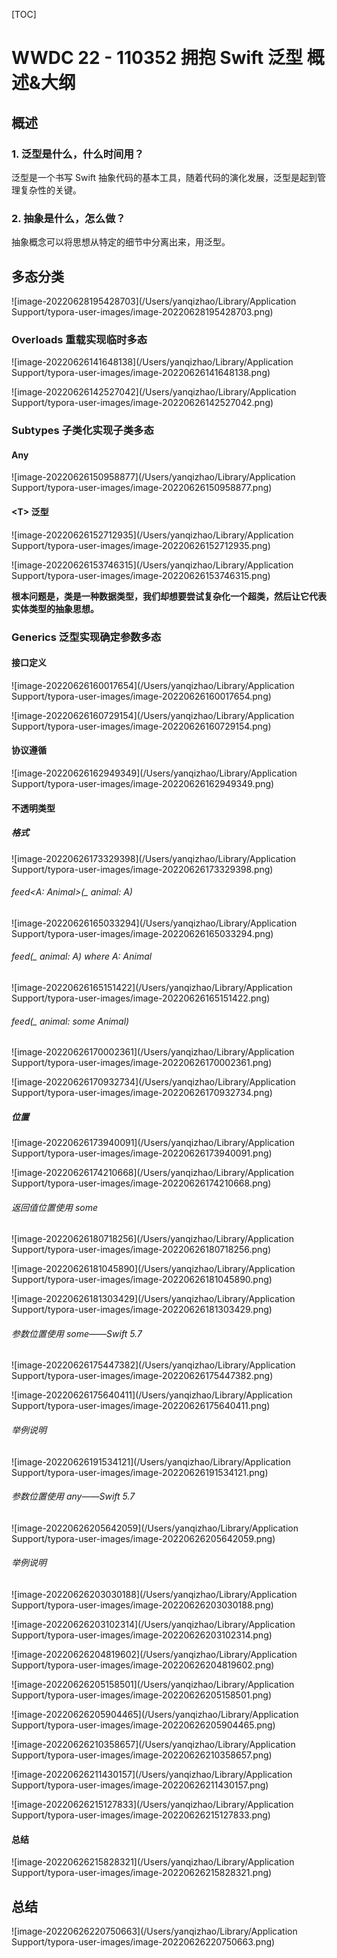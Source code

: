 [TOC]

# WWDC 22 - 110352 拥抱 Swift 泛型 概述&大纲



## 概述

### 1. 泛型是什么，什么时间用？

泛型是一个书写 Swift 抽象代码的基本工具，随着代码的演化发展，泛型是起到管理复杂性的关键。

### 2. 抽象是什么，怎么做？

抽象概念可以将思想从特定的细节中分离出来，用泛型。



## 多态分类

![image-20220628195428703](/Users/yanqizhao/Library/Application Support/typora-user-images/image-20220628195428703.png)



### Overloads 重载实现临时多态

![image-20220626141648138](/Users/yanqizhao/Library/Application Support/typora-user-images/image-20220626141648138.png)

![image-20220626142527042](/Users/yanqizhao/Library/Application Support/typora-user-images/image-20220626142527042.png)



### Subtypes 子类化实现子类多态

#### Any

![image-20220626150958877](/Users/yanqizhao/Library/Application Support/typora-user-images/image-20220626150958877.png)



####  \<T\> 泛型

![image-20220626152712935](/Users/yanqizhao/Library/Application Support/typora-user-images/image-20220626152712935.png)

![image-20220626153746315](/Users/yanqizhao/Library/Application Support/typora-user-images/image-20220626153746315.png)

**根本问题是，类是一种数据类型，我们却想要尝试复杂化一个超类，然后让它代表实体类型的抽象思想。**



### Generics 泛型实现确定参数多态

#### 接口定义

![image-20220626160017654](/Users/yanqizhao/Library/Application Support/typora-user-images/image-20220626160017654.png)

![image-20220626160729154](/Users/yanqizhao/Library/Application Support/typora-user-images/image-20220626160729154.png)



#### 协议遵循

![image-20220626162949349](/Users/yanqizhao/Library/Application Support/typora-user-images/image-20220626162949349.png)



#### 不透明类型

##### 格式

![image-20220626173329398](/Users/yanqizhao/Library/Application Support/typora-user-images/image-20220626173329398.png)

###### feed<A: Animal>(_ animal: A)

![image-20220626165033294](/Users/yanqizhao/Library/Application Support/typora-user-images/image-20220626165033294.png)

###### feed<A>(_ animal: A) where A: Animal

![image-20220626165151422](/Users/yanqizhao/Library/Application Support/typora-user-images/image-20220626165151422.png)

###### feed(_ animal: some Animal)

![image-20220626170002361](/Users/yanqizhao/Library/Application Support/typora-user-images/image-20220626170002361.png)

![image-20220626170932734](/Users/yanqizhao/Library/Application Support/typora-user-images/image-20220626170932734.png)



##### 位置

![image-20220626173940091](/Users/yanqizhao/Library/Application Support/typora-user-images/image-20220626173940091.png)

![image-20220626174210668](/Users/yanqizhao/Library/Application Support/typora-user-images/image-20220626174210668.png)



###### 返回值位置使用 some

![image-20220626180718256](/Users/yanqizhao/Library/Application Support/typora-user-images/image-20220626180718256.png)

![image-20220626181045890](/Users/yanqizhao/Library/Application Support/typora-user-images/image-20220626181045890.png)

![image-20220626181303429](/Users/yanqizhao/Library/Application Support/typora-user-images/image-20220626181303429.png)



###### 参数位置使用 some——Swift 5.7

![image-20220626175447382](/Users/yanqizhao/Library/Application Support/typora-user-images/image-20220626175447382.png)

![image-20220626175640411](/Users/yanqizhao/Library/Application Support/typora-user-images/image-20220626175640411.png)



###### 举例说明

![image-20220626191534121](/Users/yanqizhao/Library/Application Support/typora-user-images/image-20220626191534121.png)



###### 参数位置使用 any——Swift 5.7

![image-20220626205642059](/Users/yanqizhao/Library/Application Support/typora-user-images/image-20220626205642059.png)



###### 举例说明

![image-20220626203030188](/Users/yanqizhao/Library/Application Support/typora-user-images/image-20220626203030188.png)

![image-20220626203102314](/Users/yanqizhao/Library/Application Support/typora-user-images/image-20220626203102314.png)

![image-20220626204819602](/Users/yanqizhao/Library/Application Support/typora-user-images/image-20220626204819602.png)

![image-20220626205158501](/Users/yanqizhao/Library/Application Support/typora-user-images/image-20220626205158501.png)

![image-20220626205904465](/Users/yanqizhao/Library/Application Support/typora-user-images/image-20220626205904465.png)

![image-20220626210358657](/Users/yanqizhao/Library/Application Support/typora-user-images/image-20220626210358657.png)

![image-20220626211430157](/Users/yanqizhao/Library/Application Support/typora-user-images/image-20220626211430157.png)

![image-20220626215127833](/Users/yanqizhao/Library/Application Support/typora-user-images/image-20220626215127833.png)



#### 总结

![image-20220626215828321](/Users/yanqizhao/Library/Application Support/typora-user-images/image-20220626215828321.png)



## 总结

![image-20220626220750663](/Users/yanqizhao/Library/Application Support/typora-user-images/image-20220626220750663.png)


